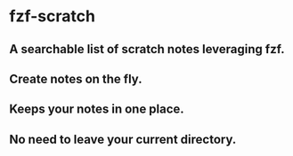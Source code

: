 #  fzf-scratch

## A searchable list of scratch notes leveraging fzf. 
## Create notes on the fly. 
## Keeps your notes in one place. 
## No need to leave your current directory.
